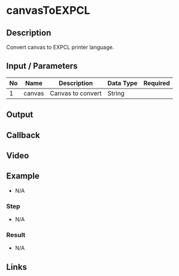 # canvasToEXPCL

## Description

Convert canvas to EXPCL printer language.

## Input / Parameters

| No | Name | Description | Data Type | Required |
| ------ | ------ | ------ |------ | ------ |
| 1 | canvas | Canvas to convert | String |  | 

## Output

## Callback

## Video

## Example

- N/A

### Step

- N/A

### Result

- N/A

## Links